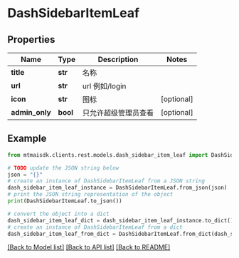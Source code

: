 # DashSidebarItemLeaf


## Properties

Name | Type | Description | Notes
------------ | ------------- | ------------- | -------------
**title** | **str** | 名称 | 
**url** | **str** | url 例如/login | 
**icon** | **str** | 图标 | [optional] 
**admin_only** | **bool** | 只允许超级管理员查看 | [optional] 

## Example

```python
from mtmaisdk.clients.rest.models.dash_sidebar_item_leaf import DashSidebarItemLeaf

# TODO update the JSON string below
json = "{}"
# create an instance of DashSidebarItemLeaf from a JSON string
dash_sidebar_item_leaf_instance = DashSidebarItemLeaf.from_json(json)
# print the JSON string representation of the object
print(DashSidebarItemLeaf.to_json())

# convert the object into a dict
dash_sidebar_item_leaf_dict = dash_sidebar_item_leaf_instance.to_dict()
# create an instance of DashSidebarItemLeaf from a dict
dash_sidebar_item_leaf_from_dict = DashSidebarItemLeaf.from_dict(dash_sidebar_item_leaf_dict)
```
[[Back to Model list]](../README.md#documentation-for-models) [[Back to API list]](../README.md#documentation-for-api-endpoints) [[Back to README]](../README.md)


